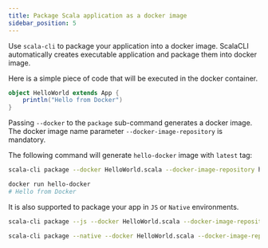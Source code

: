 ```yaml
---
title: Package Scala application as a docker image
sidebar_position: 5
---
```


Use `scala-cli` to package your application into a docker image. ScalaCLI automatically creates executable application and package them into docker image.

Here is a simple piece of code that will be executed in the docker container.

```scala title:HelloWorld.scala
object HelloWorld extends App {
    println("Hello from Docker")
}
```


Passing `--docker` to the `package` sub-command generates a docker image. The docker image name parameter `--docker-image-repository` is mandatory.

The following command will generate `hello-docker` image with `latest` tag:
```bash ignore
scala-cli package --docker HelloWorld.scala --docker-image-repository hello-docker
```

```bash ignore
docker run hello-docker
# Hello from Docker
```

It is also supported to package your app in `JS` or `Native` environments.

```bash ignore
scala-cli package --js --docker HelloWorld.scala --docker-image-repository hello-docker
```

```bash ignore
scala-cli package --native --docker HelloWorld.scala --docker-image-repository hello-docker
```